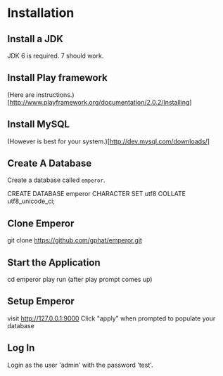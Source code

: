 # Installation

## Install a JDK

JDK 6 is required.  7 should work.

## Install Play framework

(Here are instructions.)[http://www.playframework.org/documentation/2.0.2/Installing]

## Install MySQL

(However is best for your system.)[http://dev.mysql.com/downloads/]

## Create A Database

Create a database called `emperor`.

  CREATE DATABASE emperor CHARACTER SET utf8 COLLATE utf8_unicode_ci;

## Clone Emperor

  git clone https://github.com/gphat/emperor.git

## Start the Application

  cd emperor
  play
  run (after play prompt comes up)

## Setup Emperor

  visit http://127.0.0.1:9000
  Click "apply" when prompted to populate your database

## Log In

Login as the user 'admin' with the password 'test'.

